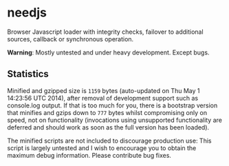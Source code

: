 needjs
======

Browser Javascript loader with integrity checks, failover to
additional sources, callback or synchronous operation.

<b>Warning</b>: 
Mostly untested and under heavy development. Except bugs.

Statistics
------

Minified and gzipped size is `1159` bytes (auto-updated on Thu May  1 14:23:56 UTC 2014), after removal of development support such as console.log output. If that is too much for you, there is a bootstrap version that minifies and gzips down to `777` bytes whilst compromising only on speed, not on functionality (invocations using unsupported functionality are deferred and should work as soon as the full version has been loaded).

The minified scripts are not included to discourage production use:
This script is largely untested and I wish to encourage you to obtain
the maximum debug information. Please contribute bug fixes.

